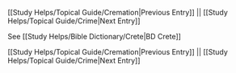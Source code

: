 [[Study Helps/Topical Guide/Cremation|Previous Entry]]  ||  [[Study Helps/Topical Guide/Crime|Next Entry]]

 See [[Study Helps/Bible Dictionary/Crete|BD Crete]]

[[Study Helps/Topical Guide/Cremation|Previous Entry]]  ||  [[Study Helps/Topical Guide/Crime|Next Entry]]